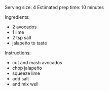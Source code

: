 Serving size: 4 
Estimated prep time: 10 minutes

Ingredients:
- 2 avocados
- 1 lime
- 2 tsp salt
- jalapeño to taste 

Instructions:
- cut and mash avocados
- chop jalapeño 
- squeeze lime
- add salt
- and mix well
